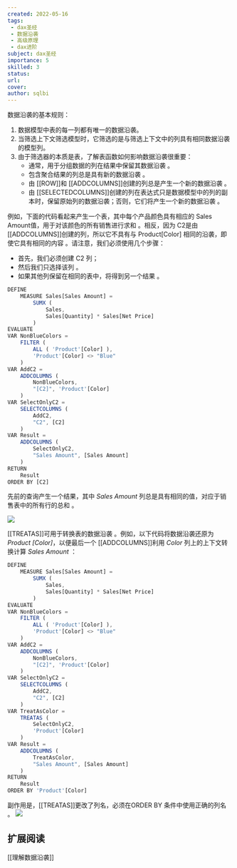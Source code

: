 ```yaml
---
created: 2022-05-16
tags:
 - dax圣经
 - 数据沿袭
 - 高级原理
 - dax进阶
subject: dax圣经
importance: 5
skilled: 3
status: 
url: 
cover: 
author: sqlbi
---
```


数据沿袭的基本规则：
1.  数据模型中表的每一列都有唯一的数据沿袭。
2.  当筛选上下文筛选模型时，它筛选的是与筛选上下文中的列具有相同数据沿袭的模型列。
3.  由于筛选器的本质是表，了解表函数如何影响数据沿袭很重要：
	-   通常，用于分组数据的列在结果中保留其数据沿袭 。
	-   包含聚合结果的列总是具有新的数据沿袭 。
	-   由 [[ROW]]和 [[ADDCOLUMNS]]创建的列总是产生一个新的数据沿袭 。
	-   由 [[SELECTEDCOLUMNS]]创建的列在表达式只是数据模型中的列的副本时，保留原始列的数据沿袭；否则，它们将产生一个新的数据沿袭 。

例如，下面的代码看起来产生一个表，其中每个产品颜色具有相应的 Sales Amount值，用于对该颜色的所有销售进行求和 。相反，因为 C2是由 [[ADDCOLUMNS]]创建的列，所以它不具有与 Product[Color] 相同的沿袭，即使它具有相同的内容 。请注意，我们必须使用几个步骤：
- 首先，我们必须创建 C2 列；
- 然后我们只选择该列 。
- 如果其他列保留在相同的表中，将得到另一个结果 。

```js
DEFINE
    MEASURE Sales[Sales Amount] =
        SUMX (
            Sales,
            Sales[Quantity] * Sales[Net Price]
        )
EVALUATE
VAR NonBlueColors =
    FILTER (
        ALL ( 'Product'[Color] ),
        'Product'[Color] <> "Blue"
    )
VAR AddC2 =
    ADDCOLUMNS (
        NonBlueColors,
        "[C2]", 'Product'[Color]
    )
VAR SelectOnlyC2 =
    SELECTCOLUMNS (
        AddC2,
        "C2", [C2]
    )
VAR Result =
    ADDCOLUMNS (
        SelectOnlyC2,
        "Sales Amount", [Sales Amount]
    )
RETURN
    Result
ORDER BY [C2]
```

先前的查询产生一个结果，其中 _Sales Amount_ 列总是具有相同的值，对应于销售表中的所有行的总和 。

![](https://s2.loli.net/2022/05/16/ay91itzfsdD7hCk.png)


[[TREATAS]]可用于转换表的数据沿袭 。例如，以下代码将数据沿袭还原为 _Product [Color]_，以便最后一个 [[ADDCOLUMNS]]利用 _Color_ 列上的上下文转换计算 _Sales Amount_ ：

```js
DEFINE
    MEASURE Sales[Sales Amount] =
        SUMX (
            Sales,
            Sales[Quantity] * Sales[Net Price]
        )
EVALUATE
VAR NonBlueColors =
    FILTER (
        ALL ( 'Product'[Color] ),
        'Product'[Color] <> "Blue"
    )
VAR AddC2 =
    ADDCOLUMNS (
        NonBlueColors,
        "[C2]", 'Product'[Color]
    )
VAR SelectOnlyC2 =
    SELECTCOLUMNS (
        AddC2,
        "C2", [C2]
    )
VAR TreatAsColor =
    TREATAS (
        SelectOnlyC2,
        'Product'[Color]
    )
VAR Result =
    ADDCOLUMNS (
        TreatAsColor,
        "Sales Amount", [Sales Amount]
    )
RETURN
    Result
ORDER BY 'Product'[Color]
```

副作用是，[[TREATAS]]更改了列名，必须在ORDER BY 条件中使用正确的列名 。
![](https://s2.loli.net/2022/05/16/ay91itzfsdD7hCk.png)


## 扩展阅读
[[理解数据沿袭]]
